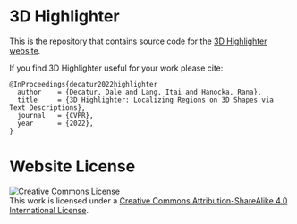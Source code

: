 # 3D Highlighter

This is the repository that contains source code for the [3D Highlighter website](https://threedle.github.io/3DHighlighter).

If you find 3D Highlighter useful for your work please cite:
```
@InProceedings{decatur2022highlighter
  author    = {Decatur, Dale and Lang, Itai and Hanocka, Rana},
  title     = {3D Highlighter: Localizing Regions on 3D Shapes via Text Descriptions},
  journal   = {CVPR},
  year      = {2022},
}
```

# Website License
<a rel="license" href="http://creativecommons.org/licenses/by-sa/4.0/"><img alt="Creative Commons License" style="border-width:0" src="https://i.creativecommons.org/l/by-sa/4.0/88x31.png" /></a><br />This work is licensed under a <a rel="license" href="http://creativecommons.org/licenses/by-sa/4.0/">Creative Commons Attribution-ShareAlike 4.0 International License</a>.
